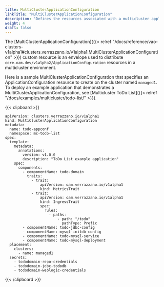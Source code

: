 ```yaml
---
title: MultiClusterApplicationConfiguration
linkTitle: "MultiClusterApplicationConfiguration"
description: "Defines the resources associated with a multicluster application"
weight: 4
draft: false
---
```

The [MultiClusterApplicationConfiguration]({{< relref "/docs/reference/vao-clusters-v1alpha1#clusters.verrazzano.io/v1alpha1.MultiClusterApplicationConfiguration" >}}) custom resource is an envelope used to distribute `core.oam.dev/v1alpha2/ApplicationConfiguration` resources in a multicluster environment.

Here is a sample MultiClusterApplicationConfiguration that specifies an ApplicationConfiguration resource to create on the cluster named `managed1`.  To deploy an example application that demonstrates a MultiClusterApplicationConfiguration, see [Multicluster ToDo List]({{< relref "/docs/examples/multicluster/todo-list/" >}}).

{{< clipboard >}}
<div class="highlight">

    apiVersion: clusters.verrazzano.io/v1alpha1
    kind: MultiClusterApplicationConfiguration
    metadata:
      name: todo-appconf
      namespace: mc-todo-list
    spec:
      template:
        metadata:
          annotations:
            version: v1.0.0
            description: "ToDo List example application"
        spec:
          components:
            - componentName: todo-domain
              traits:
                - trait:
                    apiVersion: oam.verrazzano.io/v1alpha1
                    kind: MetricsTrait
                - trait:
                    apiVersion: oam.verrazzano.io/v1alpha1
                    kind: IngressTrait
                    spec:
                      rules:
                        - paths:
                            - path: "/todo"
                              pathType: Prefix
            - componentName: todo-jdbc-config
            - componentName: mysql-initdb-config
            - componentName: todo-mysql-service
            - componentName: todo-mysql-deployment
      placement:
        clusters:
          - name: managed1
      secrets:
        - tododomain-repo-credentials
        - tododomain-jdbc-tododb
        - tododomain-weblogic-credentials

</div>
{{< /clipboard >}}


